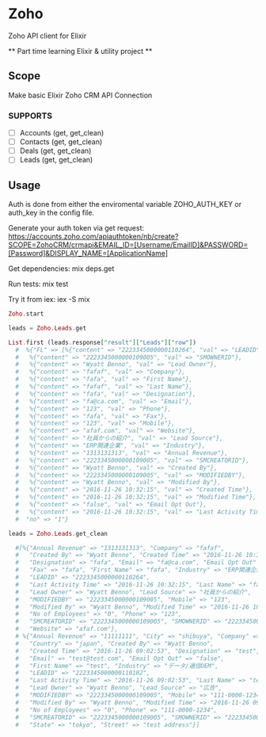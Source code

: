 # Zoho

Zoho API client for Elixir

** Part time learning Elixir & utility project **

## Scope

Make basic Elixir Zoho CRM API Connection

### SUPPORTS

- [ ] Accounts (get, get_clean)
- [ ] Contacts (get, get_clean)
- [ ] Deals (get, get_clean)
- [ ] Leads (get, get_clean)

## Usage

Auth is done from either the enviromental variable ZOHO_AUTH_KEY or auth_key
in the config file.

Generate your auth token via get request:
https://accounts.zoho.com/apiauthtoken/nb/create?SCOPE=ZohoCRM/crmapi&EMAIL_ID=[Username/EmailID]&PASSWORD=[Password]&DISPLAY_NAME=[ApplicationName]

Get dependencies:
mix deps.get

Run tests:
mix test

Try it from iex:
iex -S mix

```Elixir
Zoho.start

leads = Zoho.Leads.get

List.first (leads.response["result"]["Leads"]["row"])
  #  %{"FL" => [%{"content" => "2223345000000110264", "val" => "LEADID"},
  #   %{"content" => "2223345000000109005", "val" => "SMOWNERID"},
  #   %{"content" => "Wyatt Benno", "val" => "Lead Owner"},
  #   %{"content" => "fafaf", "val" => "Company"},
  #   %{"content" => "fafa", "val" => "First Name"},
  #   %{"content" => "fafaf", "val" => "Last Name"},
  #   %{"content" => "fafa", "val" => "Designation"},
  #   %{"content" => "fa@ca.com", "val" => "Email"},
  #   %{"content" => "123", "val" => "Phone"},
  #   %{"content" => "fafa", "val" => "Fax"},
  #   %{"content" => "123", "val" => "Mobile"},
  #   %{"content" => "afaf.com", "val" => "Website"},
  #   %{"content" => "社員からの紹介", "val" => "Lead Source"},
  #   %{"content" => "ERP関連企業", "val" => "Industry"},
  #   %{"content" => "1313131313", "val" => "Annual Revenue"},
  #   %{"content" => "2223345000000109005", "val" => "SMCREATORID"},
  #   %{"content" => "Wyatt Benno", "val" => "Created By"},
  #   %{"content" => "2223345000000109005", "val" => "MODIFIEDBY"},
  #   %{"content" => "Wyatt Benno", "val" => "Modified By"},
  #   %{"content" => "2016-11-26 10:32:15", "val" => "Created Time"},
  #   %{"content" => "2016-11-26 10:32:15", "val" => "Modified Time"},
  #   %{"content" => "false", "val" => "Email Opt Out"},
  #   %{"content" => "2016-11-26 10:32:15", "val" => "Last Activity Time"}],
  #  "no" => "1"}

leads = Zoho.Leads.get_clean

  #[%{"Annual Revenue" => "1313131313", "Company" => "fafaf",
  #   "Created By" => "Wyatt Benno", "Created Time" => "2016-11-26 10:32:15",
  #   "Designation" => "fafa", "Email" => "fa@ca.com", "Email Opt Out" => "false",
  #   "Fax" => "fafa", "First Name" => "fafa", "Industry" => "ERP関連企業",
  #   "LEADID" => "2223345000000110264",
  #   "Last Activity Time" => "2016-11-26 10:32:15", "Last Name" => "fafaf",
  #   "Lead Owner" => "Wyatt Benno", "Lead Source" => "社員からの紹介",
  #   "MODIFIEDBY" => "2223345000000109005", "Mobile" => "123",
  #   "Modified By" => "Wyatt Benno", "Modified Time" => "2016-11-26 10:32:15",
  #   "No of Employees" => "0", "Phone" => "123",
  #   "SMCREATORID" => "2223345000000109005", "SMOWNERID" => "2223345000000109005",
  #   "Website" => "afaf.com"},
  # %{"Annual Revenue" => "11111111", "City" => "shibuya", "Company" => "test",
  #   "Country" => "japan", "Created By" => "Wyatt Benno",
  #   "Created Time" => "2016-11-26 09:02:53", "Designation" => "test",
  #   "Email" => "test@test.com", "Email Opt Out" => "false",
  #   "First Name" => "test", "Industry" => "データ/通信OEM",
  #   "LEADID" => "2223345000000110182",
  #   "Last Activity Time" => "2016-11-26 09:02:53", "Last Name" => "test",
  #   "Lead Owner" => "Wyatt Benno", "Lead Source" => "広告",
  #   "MODIFIEDBY" => "2223345000000109005", "Mobile" => "111-0000-1234",
  #   "Modified By" => "Wyatt Benno", "Modified Time" => "2016-11-26 09:02:53",
  #   "No of Employees" => "0", "Phone" => "111-0000-1234",
  #   "SMCREATORID" => "2223345000000109005", "SMOWNERID" => "2223345000000109005",
  #   "State" => "tokyo", "Street" => "test address"}]

```
